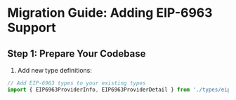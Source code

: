 # Migration Guide: Adding EIP-6963 Support

## Step 1: Prepare Your Codebase

1. Add new type definitions:

```typescript
// Add EIP-6963 types to your existing types
import { EIP6963ProviderInfo, EIP6963ProviderDetail } from './types/eip6963';
```
